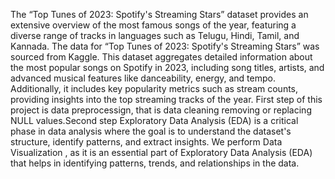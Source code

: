 The “Top Tunes of 2023: Spotify's Streaming Stars” dataset provides an extensive overview of the most famous songs of the year, featuring a diverse range of tracks in languages such as Telugu, Hindi, Tamil, and Kannada.
The data for “Top Tunes of 2023: Spotify's Streaming Stars” was sourced from Kaggle. 
This dataset aggregates detailed information about the most popular songs on Spotify in 2023, including song titles, artists, and advanced musical features like danceability, energy, and tempo. 
Additionally, it includes key popularity metrics such as stream counts, providing insights into the top streaming tracks of the year. 
First step of this project is data preprocessign, that is data cleaning removing or replacing NULL values.Second step Exploratory Data Analysis (EDA) is a critical phase in data analysis where the goal is to understand the dataset's structure, identify patterns, and extract insights. 
We perform Data Visualization , as it is an essential part of Exploratory Data Analysis (EDA) that helps in identifying patterns, trends, and relationships in the data.

